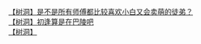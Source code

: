 [【树洞】是不是所有师傅都比较喜欢小白又会卖萌的徒弟？](http://tieba.baidu.com/p/3637764495?see_lz=1&pn=)   
[【树洞】初逢算是在巴陵吧](http://tieba.baidu.com/p/3638519305?see_lz=1&pn=)   
[【树洞】](http://tieba.baidu.com/p/3637373652?see_lz=1&pn=)   
